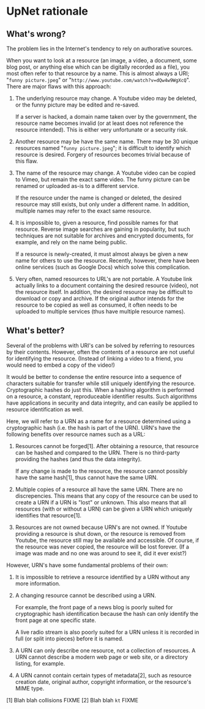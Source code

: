 # UpNet rationale

## What's wrong?

The problem lies in the Internet's tendency to rely on authorative sources.

When you want to look at a resource (an image, a video, a document, some blog
post, or anything else which can be digitally recorded as a file), you most
often refer to that resource by a name.  This is almost always a URI; "`funny
picture.jpeg`" or "`http://www.youtube.com/watch?v=dQw4w9WgXcQ`".  There are
major flaws with this approach:

1.  The underlying resource may change.  A Youtube video may be deleted, or the
    funny picture may be edited and re-saved.

    If a server is hacked, a domain name taken over by the government, the
    resource name becomes invalid (or at least does not reference the resource
    intended).  This is either very unfortunate or a security risk.

2.  Another resource may be have the same name.  There may be 30 unique
    resources named "`funny picture.jpeg`"; it is difficult to identify which
    resource is desired.  Forgery of resources becomes trivial because of this
    flaw.

3.  The name of the resource may change.  A Youtube video can be copied to
    Vimeo, but remain the exact same video.  The funny picture can be renamed or
    uploaded as-is to a different service.

    If the resource under the name is changed or deleted, the desired resource
    may still exists, but only under a different name.  In addition, multiple
    names may refer to the exact same resource.

4.  It is impossible to, given a resource, find possible names for that
    resource.  Reverse image searches are gaining in popularity, but such
    techniques are not suitable for archives and encrypted documents, for
    example, and rely on the name being public.

    If a resource is newly-created, it must almost always be given a new name
    for others to use the resource.  Recently, however, there have been online
    services (such as Google Docs) which solve this complication.

5.  Very often, named resources to URL's are not portable.  A Youtube link
    actually links to a document containing the desired resource (video), not
    the resource itself.  In addition, the desired resource may be difficult to
    download or copy and archive.  If the original author intends for the
    resource to be copied as well as consumed, it often needs to be uploaded to
    multiple services (thus have multiple resource names).

## What's better?

Several of the problems with URI's can be solved by referring to resources by
their contents.  However, often the contents of a resource are not useful for
identifying the resource.  (Instead of linking a video to a friend, you would
need to embed a copy of the video!)

It would be better to condense the entire resource into a sequence of characters
suitable for transfer while still uniquely identifying the resource.
Cryptographic hashes do just this.  When a hashing algorithm is performed on a
resource, a constant, reproduceable identifier results.  Such algorithms have
applications in security and data integrity, and can easily be applied to
resource identification as well.

Here, we will refer to a URN as a name for a resource determined using a
cryptographic hash (i.e. the hash is part of the URN).  URN's have the following
benefits over resource names such as a URL:

1.  Resources cannot be forged[1].  After obtaining a resource, that resource
    can be hashed and compared to the URN.  There is no third-party providing
    the hashes (and thus the data integrity).

    If any change is made to the resource, the resource cannot possibly have the
    same hash[1], thus cannot have the same URN.

2.  Multiple copies of a resource all have the same URN.  There are no
    discrepencies.  This means that any copy of the resource can be used to
    create a URN if a URN is "lost" or unknown.  This also means that all
    resources (with or without a URN) can be given a URN which uniquely
    identifies that resource[1].

3.  Resources are not owned because URN's are not owned.  If Youtube providing a
    resource is shut down, or the resource is removed from Youtube, the resource
    still may be available and accessible.  Of course, if the resource was never
    copied, the resource will be lost forever.  (If a image was made and no one
    was around to see it, did it ever exist?)

However, URN's have some fundamental problems of their own:

1.  It is impossible to retrieve a resource identified by a URN without any more
    information.

2.  A changing resource cannot be described using a URN.

    For example, the front page of a news blog is poorly suited for
    cryptographic hash identification because the hash can only identify the
    front page at one specific state.

    A live radio stream is also poorly suited for a URN unless it is recorded in
    full (or split into pieces) before it is named.

3.  A URN can only describe one resource, not a collection of resources.  A URN
    cannot describe a modern web page or web site, or a directory listing, for
    example.

4.  A URN cannot contain certain types of metadata[2], such as resource creation
    date, original author, copyright information, or the resource's MIME type.

[1] Blah blah collisions FIXME
[2] Blah blah `kt` FIXME
